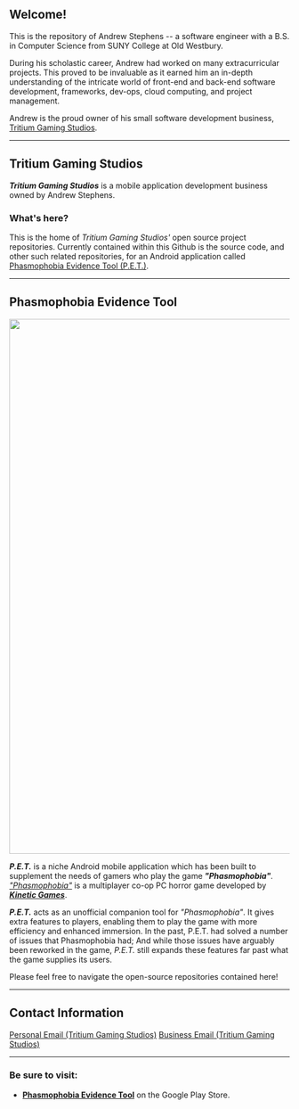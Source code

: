 <h2>Welcome!</h2>

<p>This is the repository of Andrew Stephens -- a software engineer with a B.S. in Computer Science from SUNY College at Old Westbury.</p>
<p>During his scholastic career, Andrew had worked on many extracurricular projects. This proved to be invaluable as it earned him an in-depth understanding of the intricate world of front-end and back-end software development, frameworks, dev-ops, cloud computing, and project management.</p>

Andrew is the proud owner of his small software development business, [Tritium Gaming Studios](#tritium-gaming-studios).

<hr/>

## Tritium Gaming Studios
<p><b><em>Tritium Gaming Studios</em></b> is a mobile application development business owned by Andrew Stephens.</p>

### What's here?
This is the home of <em>Tritium Gaming Studios'</em> open source project repositories. Currently contained within this Github is the source code, and other such related repositories, for an Android application called [Phasmophobia Evidence Tool (P.E.T.)](#phasmophobia-evidence-tool).

<hr/>

## Phasmophobia Evidence Tool

<img style="width:100vw;" src="https://media.giphy.com/media/METv4JhJVasfcYTAk5/giphy.gif"/>

<b><em>P.E.T.</em></b> is a niche Android mobile application which has been built to supplement the needs of gamers who play the game <b><em>"Phasmophobia"</em></b>. [<em>"Phasmophobia"</em>](https://store.steampowered.com/app/739630/Phasmophobia/) is a multiplayer co-op PC horror game developed by [<b><em>Kinetic Games</em></b>](https://kineticgames.co.uk/).

<em><b>P.E.T.</b></em> acts as an unofficial companion tool for <em>"Phasmophobia"</em>. It gives extra features to players, enabling them to play the game with more efficiency and enhanced immersion. In the past, P.E.T. had solved a number of issues that Phasmophobia had; And while those issues have arguably been reworked in the game, <em>P.E.T.</em> still expands these features far past what the game supplies its users.

Please feel free to navigate the open-source repositories contained here!

<hr/>

## Contact Information
[Personal Email (Tritium Gaming Studios)](mailto:stephensandrewryan@@gmail.com?subject=Github%20Personal%20Inquiry)
[Business Email (Tritium Gaming Studios)](mailto:TritiumGamingStudios@gmail.com?subject=Github%20Business%20Inquiry)

<hr/>

### Be sure to visit:
<ul>
  <li><a href="https://play.google.com/store/apps/details?id=com.TritiumGaming.phasmophobiaevidencepicker&pli=1"><b>Phasmophobia Evidence Tool</b></a> on the Google Play Store.</li>
</ul>
  
